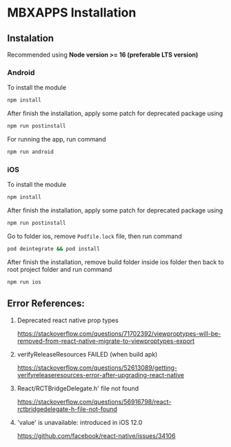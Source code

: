 # MBXAPPS Installation

## Instalation

Recommended using **Node version >= 16 (preferable LTS version)**

### Android

To install the module

```sh
npm install
```

After finish the installation, apply some patch for deprecated package using

```sh
npm run postinstall
```

For running the app, run command

```sh
npm run android
```

### iOS

To install the module

```sh
npm install
```

After finish the installation, apply some patch for deprecated package using

```sh
npm run postinstall
```

Go to folder ios, remove `Podfile.lock` file, then run command

```sh
pod deintegrate && pod install
```

After finish the installation, remove build folder inside ios folder then back to root project folder and run command

```sh
npm run ios
```

## Error References:

1. Deprecated react native prop types

   https://stackoverflow.com/questions/71702392/viewproptypes-will-be-removed-from-react-native-migrate-to-viewproptypes-export

2. verifyReleaseResources FAILED (when build apk)

   https://stackoverflow.com/questions/52613089/getting-verifyreleaseresources-error-after-upgrading-react-native

3. React/RCTBridgeDelegate.h' file not found

   https://stackoverflow.com/questions/56916798/react-rctbridgedelegate-h-file-not-found

4. 'value' is unavailable: introduced in iOS 12.0

   https://github.com/facebook/react-native/issues/34106
